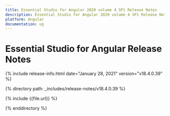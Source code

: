 ```yaml
---
title: Essential Studio for Angular 2020 volume 4 SP1 Release Notes  
description: Essential Studio for Angular 2020 volume 4 SP1 Release Notes  
platform: Angular
documentation: ug
---
```


# Essential Studio for Angular  Release Notes  

{% include release-info.html date="January 28, 2021"  version="v18.4.0.39" %} 


{% directory path: _includes/release-notes/v18.4.0.39 %}

{% include {{file.url}} %}

{% enddirectory %}